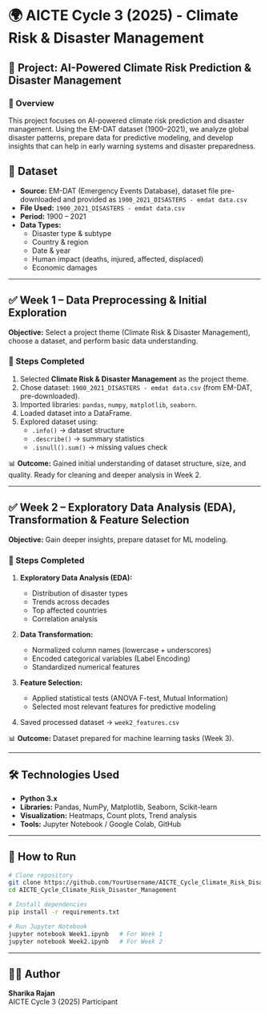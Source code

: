 # 🌍 AICTE Cycle 3 (2025) - Climate Risk & Disaster Management

## 📌 Project: AI-Powered Climate Risk Prediction & Disaster Management

### 📖 Overview

This project focuses on AI-powered climate risk prediction and disaster management. Using the EM-DAT dataset (1900–2021), we analyze global disaster patterns, prepare data for predictive modeling, and develop insights that can help in early warning systems and disaster preparedness.

## 📂 Dataset  
- **Source:** EM-DAT (Emergency Events Database), dataset file pre-downloaded and provided as `1900_2021_DISASTERS - emdat data.csv`
- **File Used:** `1900_2021_DISASTERS - emdat data.csv`  
- **Period:** 1900 – 2021  
- **Data Types:**  
  - Disaster type & subtype  
  - Country & region  
  - Date & year  
  - Human impact (deaths, injured, affected, displaced)  
  - Economic damages  

---

## ✅ Week 1 – Data Preprocessing & Initial Exploration  
**Objective:** Select a project theme (Climate Risk & Disaster Management), choose a dataset, and perform basic data understanding.  

### 🔎 Steps Completed  
1. Selected **Climate Risk & Disaster Management** as the project theme.  
2. Chose dataset: `1900_2021_DISASTERS - emdat data.csv` (from EM-DAT, pre-downloaded).  
3. Imported libraries: `pandas`, `numpy`, `matplotlib`, `seaborn`.  
4. Loaded dataset into a DataFrame.  
5. Explored dataset using:  
   - `.info()` → dataset structure  
   - `.describe()` → summary statistics  
   - `.isnull().sum()` → missing values check  

📊 **Outcome:** Gained initial understanding of dataset structure, size, and quality. Ready for cleaning and deeper analysis in Week 2.  

---

## ✅ Week 2 – Exploratory Data Analysis (EDA), Transformation & Feature Selection  
**Objective:** Gain deeper insights, prepare dataset for ML modeling.  

### 🔎 Steps Completed  
1. **Exploratory Data Analysis (EDA):**  
   - Distribution of disaster types  
   - Trends across decades  
   - Top affected countries  
   - Correlation analysis  

2. **Data Transformation:**  
   - Normalized column names (lowercase + underscores)  
   - Encoded categorical variables (Label Encoding)  
   - Standardized numerical features  

3. **Feature Selection:**  
   - Applied statistical tests (ANOVA F-test, Mutual Information)  
   - Selected most relevant features for predictive modeling  

4. Saved processed dataset → `week2_features.csv`  

📊 **Outcome:** Dataset prepared for machine learning tasks (Week 3).  

---

## 🛠️ Technologies Used  
- **Python 3.x**  
- **Libraries:** Pandas, NumPy, Matplotlib, Seaborn, Scikit-learn  
- **Visualization:** Heatmaps, Count plots, Trend analysis  
- **Tools:** Jupyter Notebook / Google Colab, GitHub  

---

## 🚀 How to Run  

```bash
# Clone repository
git clone https://github.com/YourUsername/AICTE_Cycle_Climate_Risk_Disaster_Management.git
cd AICTE_Cycle_Climate_Risk_Disaster_Management

# Install dependencies
pip install -r requirements.txt

# Run Jupyter Notebook
jupyter notebook Week1.ipynb   # For Week 1
jupyter notebook Week2.ipynb   # For Week 2
```

---

## 👩‍💻 Author  
**Sharika Rajan**  
AICTE Cycle 3 (2025) Participant  
